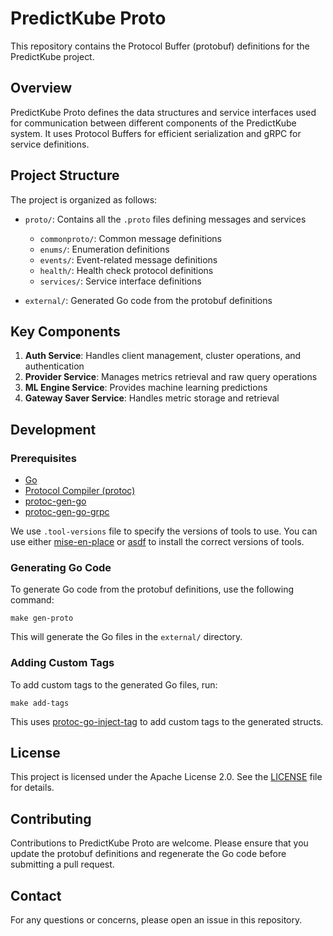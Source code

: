 # PredictKube Proto

This repository contains the Protocol Buffer (protobuf) definitions for the PredictKube project.

## Overview

PredictKube Proto defines the data structures and service interfaces used for communication between different components of the PredictKube system. It uses Protocol Buffers for efficient serialization and gRPC for service definitions.

## Project Structure

The project is organized as follows:

- `proto/`: Contains all the `.proto` files defining messages and services

  - `commonproto/`: Common message definitions
  - `enums/`: Enumeration definitions
  - `events/`: Event-related message definitions
  - `health/`: Health check protocol definitions
  - `services/`: Service interface definitions

- `external/`: Generated Go code from the protobuf definitions

## Key Components

1. **Auth Service**: Handles client management, cluster operations, and authentication
2. **Provider Service**: Manages metrics retrieval and raw query operations
3. **ML Engine Service**: Provides machine learning predictions
4. **Gateway Saver Service**: Handles metric storage and retrieval

## Development

### Prerequisites

- [Go](https://golang.org/dl/)
- [Protocol Compiler (protoc)](https://grpc.io/docs/protoc-installation/)
- [protoc-gen-go](https://grpc.io/docs/protoc-installation/)
- [protoc-gen-go-grpc](https://grpc.io/docs/protoc-installation/)

We use `.tool-versions` file to specify the versions of tools to use.
You can use either [mise-en-place](https://github.com/cosmtrek/mise-en-place)
or [asdf](https://asdf-vm.com/) to install the correct versions of tools.

### Generating Go Code

To generate Go code from the protobuf definitions, use the following command:

```shell
make gen-proto
```

This will generate the Go files in the `external/` directory.

### Adding Custom Tags

To add custom tags to the generated Go files, run:

```shell
make add-tags
```

This uses [protoc-go-inject-tag](https://github.com/favadi/protoc-go-inject-tag) to add custom tags to the generated structs.

## License

This project is licensed under the Apache License 2.0. See the [LICENSE](LICENSE) file for details.

## Contributing

Contributions to PredictKube Proto are welcome. Please ensure that you update the protobuf definitions and regenerate the Go code before submitting a pull request.

## Contact

For any questions or concerns, please open an issue in this repository.
